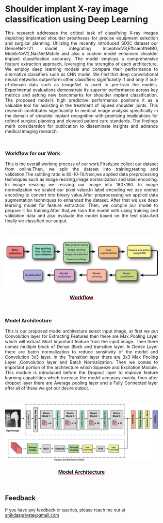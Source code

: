 

# Shoulder implant X-ray image classification using Deep Learning

<p style="text-align: justify;">
This research addresses the critical task of classifying X-ray images depicting implanted shoulder prostheses for precise equipment selection and surgical planning. Utilizing the recently introduced SIXIC dataset our DenseNet-121 model integrating InceptionV3,EfficientNetB0, MobileNeV2,NasNetMobile and also a custom model enhances shoulder implant classification accuracy. The model employs a comprehensive feature extraction approach, leveraging the strengths of each architecture. We employ deep learning models and compare their performance to alternative classifiers such as CNN model. We find that deep convolutional neural networks outperform other classifiers significantly if and only if out-of-domain data such as ImageNet is used to pre-train the models. Experimental evaluations demonstrate its superior performance across key metrics and setting new benchmarks for shoulder implant classification. The proposed model’s high predictive performance positions it as a valuable tool for assisting in the treatment of injured shoulder joints. This research contributes significantly to medical image analysis specifically in the domain of shoulder implant recognition with promising implications for refined surgical planning and elevated patient care standards. The findings merit consideration for publication to disseminate insights and advance medical imaging research.</p> <br>

### Workflow for our Work

<p style="text-align: justify;"> This is the overall working process of our work.Firstly,we collect our dataset from online.Then, we split the dataset into training,testing and validation.The splitting ratio is 80-10-10.Next,we applied data preprocessing techniques such as image resizing,image normalization and label encoding. In image resizing we resizing our image into 180×180. In image normalization we scaled our pixel value.In label encoding  we use onehot encoding to convert into binary value.After preprocessing we applied data augmentation techniques to enhanced the dataset. After that we use deep learning model for feature extraction. Then, we compile our model to prepare it for training.After that,we train the model with using training and validation data and also evaluate the model based on the test data.And finally we classified our output.</p> <br>

![Logo](https://github.com/anik-devops11/shoulder-implant-xray-image-classification-with-attention-based-deep-learning-model/blob/main/Diagram/work%20flow.png)

<h3  align="center" style="text-decoration: underline; text-decoration-color: red;"> Workflow </h3> <br>

### Model Architecture

<p style="text-align: justify;"> This is our proposed model architecture select input image, at first we put Convolution layer for Extracting Features then  there are Max Pooling Layer which will extract Most Important feature from the input image. Then there comes multiple block of Dense Block and transition layer. In Dense Layer there are batch normalization to reduce sensitivity of the model and Convolution 3x3 layer. In the Transition layer there are 3x3 Max Pooling Layer ,Convolution layer and Batch Normalization. Then we comes to important portion of the architecture which Squeeze and Excitation Module. This module is introduced before the Dropout layer to improve feature learning capabilities which increase the model accuracy mainly. then after dropout layer there are Average pooling layer and a Fully Connected layer after all of these we got our desire output.</p> <br>


![Logo](https://github.com/anik-devops11/shoulder-implant-xray-image-classification-with-attention-based-deep-learning-model/blob/main/Diagram/DenseNet%20Model%20Architecture%20with%20SE%20Module%20Final.png)

<h3  align="center" style="text-decoration: underline; text-decoration-color: red;">Model Architecture </h3> <br>

## Feedback

If you have any feedback or queries, please reach me out at anikdasprivate@gmail.com